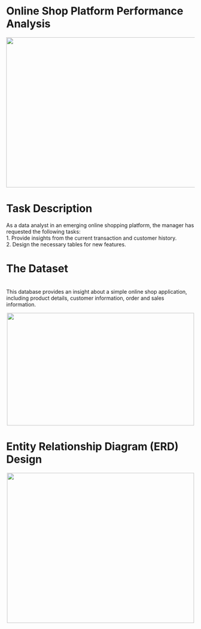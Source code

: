 # Online Shop Platform Performance Analysis
<div align="center">
  <img src="https://github.com/user-attachments/assets/ed871daa-d471-461c-b566-b57ca0e1cb1c" width="600" height="400">
</div>

# Task Description
As a data analyst in an emerging online shopping platform, the manager has requested the following tasks:
<br> 1. Provide insights from the current transaction and customer history.
<br> 2. Design the necessary tables for new features.

# The Dataset
<br>This database provides an insight about a simple online shop application, including product details, customer information, order and sales information. 
<div align="center">
  <img src="https://github.com/user-attachments/assets/9c2b81c4-c0f5-45ef-8089-6faacbb59e2e" width="500" height="300">
</div>

# Entity Relationship Diagram (ERD) Design
<div align="center">
  <img src="https://github.com/user-attachments/assets/cab843bc-6bc9-4d70-99b6-c4ba8e2ff763" width="500" height="400">
</div>
